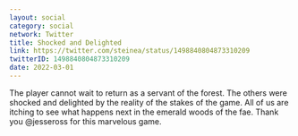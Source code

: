 ```yaml
---
layout: social
category: social
network: Twitter
title: Shocked and Delighted
link: https://twitter.com/steinea/status/1498840804873310209
twitterID: 1498840804873310209
date: 2022-03-01
---
```


The player cannot wait to return as a servant of the forest. The others were shocked and delighted by the reality of the stakes of the game. All of us are itching to see what happens next in the emerald woods of the fae. Thank you @jesseross for this marvelous game.
